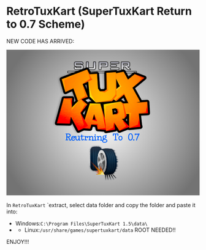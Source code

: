 # RetroTuxKart (SuperTuxKart Return to 0.7 Scheme)
NEW CODE HAS ARRIVED:

 ![Banner](/banner.png)


In `RetroTuxKart` `extract, select data folder and copy the folder and paste it into:

  - Windows:`C:\Program Files\SuperTuxKart 1.5\data\`
  - - Linux:`/usr/share/games/supertuxkart/data` ROOT NEEDED!!                                                                                              

ENJOY!!!
